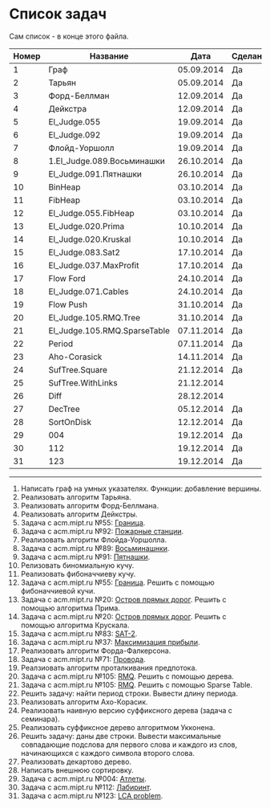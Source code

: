 ﻿Список задач
===================
Сам список - в конце этого файла.

|Номер | Название | Дата | Сделано?
|------|----------|----|---
|1|Граф|05.09.2014|Да
|2|Тарьян|05.09.2014|Да
|3|Форд-Беллман|12.09.2014|Да
|4|Дейкстра|12.09.2014|Да
|5|El_Judge.055|19.09.2014|Да
|6|El_Judge.092|19.09.2014|Да
|7|Флойд-Уоршолл|19.09.2014|Да
|8|1.El_Judge.089.Восьминашки|26.10.2014|Да
|9|El_Judge.091.Пятнашки|26.10.2014|Да
|10|BinHeap|03.10.2014|Да
|11|FibHeap|03.10.2014|Да
|12|El_Judge.055.FibHeap|03.10.2014|Да
|13|El_Judge.020.Prima|10.10.2014|Да
|14|El_Judge.020.Kruskal|10.10.2014|Да
|15|El_Judge.083.Sat2|17.10.2014|Да
|16|El_Judge.037.MaxProfit|17.10.2014|Да
|17|Flow Ford|24.10.2014|Да
|18|El_Judge.071.Cables|24.10.2014|Да
|19|Flow Push|31.10.2014|Да
|20|El_Judge.105.RMQ.Tree|31.10.2014|Да
|21|El_Judge.105.RMQ.SparseTable|07.11.2014|Да
|22|Period|07.11.2014|Да
|23|Aho-Corasick|14.11.2014|Да
|24|SufTree.Square|21.12.2014|Да
|25|SufTree.WithLinks|21.12.2014|
|26|Diff|28.12.2014|
|27|DecTree|05.12.2014|Да
|28|SortOnDisk|12.12.2014|Да
|29|004|19.12.2014|Да
|30|112|19.12.2014|Да
|31|123|19.12.2014|Да
---------------------------------------
1. Написать граф на умных указателях. Функции: добавление вершины.
2. Реализовать алгоритм Тарьяна.
3. Реализовать алгоритм Форд-Беллмана.
4. Реализовать алгоритм Дейкстры.
5. Задача с acm.mipt.ru №55: [Граница](http://acm.mipt.ru/judge/problems.pl?problem=055).
6. Задача с acm.mipt.ru №92: [Пожарные станции](http://acm.mipt.ru/judge/problems.pl?problem=092).
7. Реализовать алгоритм Флойда-Уоршолла.
8. Задача с acm.mipt.ru №89: [Восьминашнки](http://acm.mipt.ru/judge/problems.pl?problem=089).
9. Задача с acm.mipt.ru №91: [Пятнашки](http://acm.mipt.ru/judge/problems.pl?problem=091).
10. Релизовать биномиальную кучу.
11. Реализовать фибоначчиеву кучу.
12. Задача с acm.mipt.ru №55: [Граница](http://acm.mipt.ru/judge/problems.pl?problem=055). Решить с помощью фибоначчиевой кучи.
13. Задача с acm.mipt.ru №20: [Остров прямых дорог](http://acm.mipt.ru/judge/problems.pl?problem=020). Решить с помощью алгоритма Прима.
14. Задача с acm.mipt.ru №20: [Остров прямых дорог](http://acm.mipt.ru/judge/problems.pl?problem=020). Решить с помощью алгоритма Крускала.
15. Задача с acm.mipt.ru №83: [SAT-2](http://acm.mipt.ru/judge/problems.pl?problem=083).
16. Задача с acm.mipt.ru №37: [Максимизация прибыли](http://acm.mipt.ru/judge/problems.pl?problem=037).
17. Реализовать алгоритм Форда-Фалкерсона.
18. Задача с acm.mipt.ru №71: [Провода](http://acm.mipt.ru/judge/problems.pl?problem=071).
19. Реалзиовать алгоритм проталкивания предпотока.
20. Задача с acm.mipt.ru №105: [RMQ](http://acm.mipt.ru/judge/problems.pl?problem=105). Решить с помощью дерева.
21. Задача с acm.mipt.ru №105: [RMQ](http://acm.mipt.ru/judge/problems.pl?problem=105). Решить с помощью Sparse Table.
22. Решить задачу: найти период строки. Вывести длину периода.
23. Реализовать алгоритм Ахо-Корасик.
24. Реализовать наивную версию суффиксного дерева (задача с семинара).
25. Реализовать суффиксное дерево алгоритмом Укконена.
26. Решить задачу: даны две строки. Вывести максимальные совпадающие подслова для первого слова и каждого из слов, начинающихся с каждого символа второго слова.
27. Реализовать декартово дерево.
28. Написать внешнюю сортировку.
30. Задача с acm.mipt.ru №004: [Атлеты](http://acm.mipt.ru/judge/problems.pl?problem=004).
31. Задача с acm.mipt.ru №112: [Лабиринт](http://acm.mipt.ru/judge/problems.pl?problem=112).
32. Задача с acm.mipt.ru №123: [LCA problem](http://acm.mipt.ru/judge/problems.pl?problem=123).
